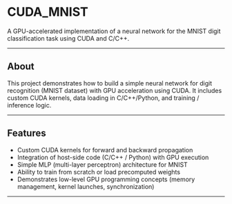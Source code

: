 # CUDA_MNIST

A GPU-accelerated implementation of a neural network for the MNIST digit classification task using CUDA and C/C++.

---

## About

This project demonstrates how to build a simple neural network for digit recognition (MNIST dataset) with GPU acceleration using CUDA. It includes custom CUDA kernels, data loading in C/C++/Python, and training / inference logic.

---

## Features

- Custom CUDA kernels for forward and backward propagation  
- Integration of host-side code (C/C++ / Python) with GPU execution  
- Simple MLP (multi-layer perceptron) architecture for MNIST  
- Ability to train from scratch or load precomputed weights  
- Demonstrates low-level GPU programming concepts (memory management, kernel launches, synchronization)  

---


